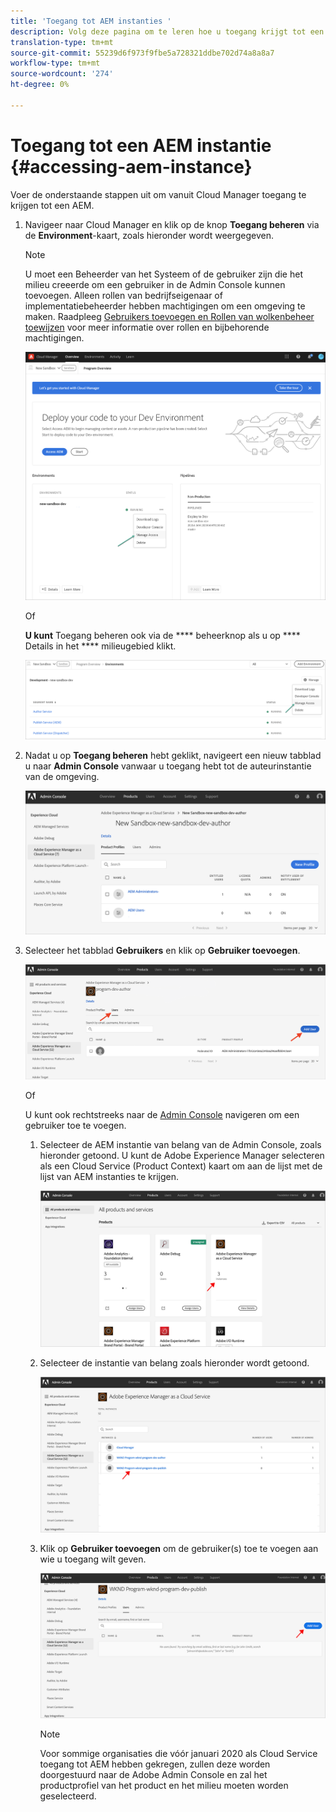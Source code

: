 ```yaml
---
title: 'Toegang tot AEM instanties '
description: Volg deze pagina om te leren hoe u toegang krijgt tot een AEM
translation-type: tm+mt
source-git-commit: 55239d6f973f9fbe5a728321ddbe702d74a8a8a7
workflow-type: tm+mt
source-wordcount: '274'
ht-degree: 0%

---
```



# Toegang tot een AEM instantie {#accessing-aem-instance}

Voer de onderstaande stappen uit om vanuit Cloud Manager toegang te krijgen tot een AEM.

1. Navigeer naar Cloud Manager en klik op de knop **Toegang beheren** via de **Environment**-kaart, zoals hieronder wordt weergegeven.

   >[!NOTE]
   >U moet een Beheerder van het Systeem of de gebruiker zijn die het milieu creeerde om een gebruiker in de Admin Console kunnen toevoegen. Alleen rollen van bedrijfseigenaar of implementatiebeheerder hebben machtigingen om een omgeving te maken. Raadpleeg [Gebruikers toevoegen en Rollen van wolkenbeheer toewijzen](/help/onboarding/what-is-required/add-users-assign-cm-roles.md) voor meer informatie over rollen en bijbehorende machtigingen.

   ![](/help/onboarding/getting-access-to-aem-in-cloud/assets/sys-admin6.png)

   Of

   **U kunt** Toegang beheren ook via de  **** beheerknop als u op  **** Details in het  **** milieugebied klikt.

   ![](/help/onboarding/getting-access-to-aem-in-cloud/assets/sys-admin4.png)


1. Nadat u op **Toegang beheren** hebt geklikt, navigeert een nieuw tabblad u naar **Admin Console** vanwaar u toegang hebt tot de auteurinstantie van de omgeving.

   ![](/help/onboarding/getting-access-to-aem-in-cloud/assets/sys-admin-2.png)

1. Selecteer het tabblad **Gebruikers** en klik op **Gebruiker toevoegen**.

   ![](/help/onboarding/what-is-required/assets/admin-console-5.png)



   Of

   U kunt ook rechtstreeks naar de [Admin Console](https://adminconsole.adobe.com) navigeren om een gebruiker toe te voegen.

   1. Selecteer de AEM instantie van belang van de Admin Console, zoals hieronder getoond. U kunt de Adobe Experience Manager selecteren als een Cloud Service (Product Context) kaart om aan de lijst met de lijst van AEM instanties te krijgen.

      ![](/help/onboarding/what-is-required/assets/admin-console-6.png)

   1. Selecteer de instantie van belang zoals hieronder wordt getoond.

      ![](/help/onboarding/what-is-required/assets/admin-console-7.png)


   1. Klik op **Gebruiker toevoegen** om de gebruiker(s) toe te voegen aan wie u toegang wilt geven.

      ![](/help/onboarding/what-is-required/assets/admin-console-8.png)

      >[!NOTE]
      >Voor sommige organisaties die vóór januari 2020 als Cloud Service toegang tot AEM hebben gekregen, zullen deze worden doorgestuurd naar de Adobe Admin Console en zal het productprofiel van het product en het milieu moeten worden geselecteerd.


